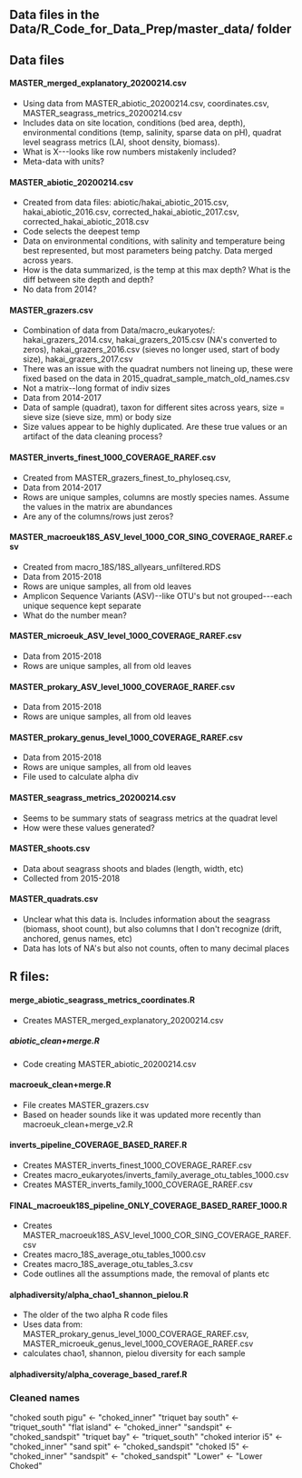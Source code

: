 
## Data files in the Data/R_Code_for_Data_Prep/master_data/ folder

## Data files
#### MASTER_merged_explanatory_20200214.csv
* Using data from MASTER_abiotic_20200214.csv, coordinates.csv, MASTER_seagrass_metrics_20200214.csv
* Includes data on site location, conditions (bed area, depth), environmental conditions (temp, salinity, sparse data on pH), quadrat level seagrass metrics (LAI, shoot density, biomass).
* What is X---looks like row numbers mistakenly included?
* Meta-data with units?

#### MASTER_abiotic_20200214.csv
* Created from data files: abiotic/hakai_abiotic_2015.csv, hakai_abiotic_2016.csv, corrected_hakai_abiotic_2017.csv, corrected_hakai_abiotic_2018.csv
* Code selects the deepest temp
* Data on environmental conditions, with salinity and temperature being best represented, but most parameters being patchy. Data merged across years.
* How is the data summarized, is the temp at this max depth? What is the diff between site depth and depth?
* No data from 2014?

#### MASTER_grazers.csv
* Combination of data from Data/macro_eukaryotes/: hakai_grazers_2014.csv, hakai_grazers_2015.csv (NA's converted to zeros), hakai_grazers_2016.csv (sieves no longer used, start of body size), hakai_grazers_2017.csv 
* There was an issue with the quadrat numbers not lineing up, these were fixed based on the data in 2015_quadrat_sample_match_old_names.csv
* Not a matrix--long format of indiv sizes
* Data from 2014-2017
* Data of sample (quadrat), taxon for different sites across years, size = sieve size (sieve size, mm) or body size
* Size values appear to be highly duplicated. Are these true values or an artifact of the data cleaning process?

#### MASTER_inverts_finest_1000_COVERAGE_RAREF.csv
* Created from MASTER_grazers_finest_to_phyloseq.csv, 
* Data from 2014-2017
* Rows are unique samples, columns are mostly species names. Assume the values in the matrix are abundances
* Are any of the columns/rows just zeros?

#### MASTER_macroeuk18S_ASV_level_1000_COR_SING_COVERAGE_RAREF.csv
* Created from macro_18S/18S_allyears_unfiltered.RDS
* Data from 2015-2018
* Rows are unique samples, all from old leaves
* Amplicon Sequence Variants (ASV)--like OTU's but not grouped---each unique sequence kept separate
* What do the number mean? 

#### MASTER_microeuk_ASV_level_1000_COVERAGE_RAREF.csv
* Data from 2015-2018
* Rows are unique samples, all from old leaves

#### MASTER_prokary_ASV_level_1000_COVERAGE_RAREF.csv
* Data from 2015-2018
* Rows are unique samples, all from old leaves

#### MASTER_prokary_genus_level_1000_COVERAGE_RAREF.csv
* Data from 2015-2018
* Rows are unique samples, all from old leaves
* File used to calculate alpha div

#### MASTER_seagrass_metrics_20200214.csv
* Seems to be summary stats of seagrass metrics at the quadrat level
* How were these values generated?

#### MASTER_shoots.csv
* Data about seagrass shoots and blades (length, width, etc)
* Collected from 2015-2018

#### MASTER_quadrats.csv
* Unclear what this data is. Includes information about the seagrass (biomass, shoot count), but also columns that I don't recognize (drift, anchored, genus names, etc)
* Data has lots of NA's but also not counts, often to many decimal places

## R files:
#### merge_abiotic_seagrass_metrics_coordinates.R 
* Creates MASTER_merged_explanatory_20200214.csv 

##### abiotic_clean+merge.R
* Code creating MASTER_abiotic_20200214.csv

#### macroeuk_clean+merge.R 
* File creates MASTER_grazers.csv
* Based on header sounds like it was updated more recently than macroeuk_clean+merge_v2.R

#### inverts_pipeline_COVERAGE_BASED_RAREF.R
* Creates MASTER_inverts_finest_1000_COVERAGE_RAREF.csv
* Creates macro_eukaryotes/inverts_family_average_otu_tables_1000.csv
* Creates MASTER_inverts_family_1000_COVERAGE_RAREF.csv

#### FINAL_macroeuk18S_pipeline_ONLY_COVERAGE_BASED_RAREF_1000.R
* Creates MASTER_macroeuk18S_ASV_level_1000_COR_SING_COVERAGE_RAREF.csv
* Creates macro_18S_average_otu_tables_1000.csv
* Creates macro_18S_average_otu_tables_3.csv
* Code outlines all the assumptions made, the removal of plants etc

#### alphadiversity/alpha_chao1_shannon_pielou.R
* The older of the two alpha R code files
* Uses data from: MASTER_prokary_genus_level_1000_COVERAGE_RAREF.csv, MASTER_microeuk_genus_level_1000_COVERAGE_RAREF.csv
* calculates chao1, shannon, pielou diversity for each sample

#### alphadiversity/alpha_coverage_based_raref.R

### Cleaned names
"choked south pigu" <- "choked_inner"
"triquet bay south" <- "triquet_south"
"flat island" <- "choked_inner"
"sandspit" <- "choked_sandspit"
"triquet bay" <- "triquet_south"
"choked interior i5" <- "choked_inner"
"sand spit" <- "choked_sandspit"
"choked I5" <- "choked_inner"
"sandspit" <- "choked_sandspit"
"Lower" <- "Lower Choked"

